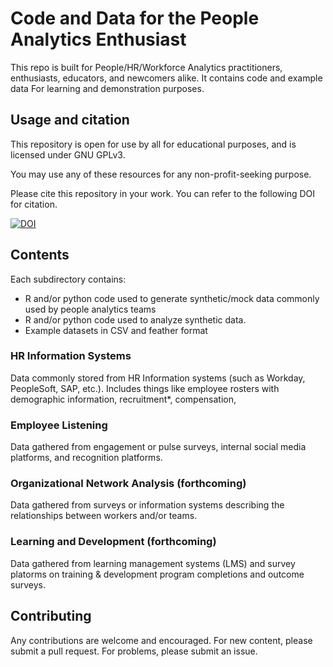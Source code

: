 # Code and Data for the People Analytics Enthusiast

This repo is built for People/HR/Workforce Analytics practitioners, enthusiasts, educators, and newcomers alike. It contains code and example data For learning and demonstration purposes.

## Usage and citation

This repository is open for use by all for educational purposes, and is licensed under GNU GPLv3.

You may use any of these resources for any non-profit-seeking purpose. 

Please cite this repository in your work. You can refer to the following DOI for citation.

[![DOI](https://zenodo.org/badge/273516547.svg)](https://zenodo.org/badge/latestdoi/273516547)

## Contents

Each subdirectory contains:

* R and/or python code used to generate synthetic/mock data commonly used by people analytics teams
* R and/or python code used to analyze synthetic data.
* Example datasets in CSV and feather format

### HR Information Systems

Data commonly stored from HR Information systems (such as Workday, PeopleSoft, SAP, etc.). Includes things like employee rosters with demographic information, recruitment*, compensation, 

### Employee Listening 

Data gathered from engagement or pulse surveys, internal social media platforms, and recognition platforms.

### Organizational Network Analysis (forthcoming)

Data gathered from surveys or information systems describing the relationships between workers and/or teams. 

### Learning and Development (forthcoming)

Data gathered from learning management systems (LMS) and survey platorms on training & development program completions and outcome surveys.

## Contributing

Any contributions are welcome and encouraged. For new content, please submit a pull request. For problems, please submit an issue.
